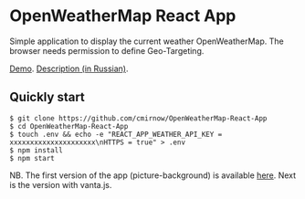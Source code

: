 # OpenWeatherMap React App

Simple application to display the current weather OpenWeatherMap. The browser needs permission to define Geo-Targeting.

[Demo](https://openweathermap-react-app.herokuapp.com). [Description (in Russian)](https://masterpro.ws/api-openweathermap-w3c-geolocation-api-reactjs).

## Quickly start

```
$ git clone https://github.com/cmirnow/OpenWeatherMap-React-App
$ cd OpenWeatherMap-React-App
$ touch .env && echo -e "REACT_APP_WEATHER_API_KEY = xxxxxxxxxxxxxxxxxxxxx\nHTTPS = true" > .env
$ npm install
$ npm start
```

NB. The first version of the app (picture-background) is available [here](https://github.com/cmirnow/OpenWeatherMap-React-App/tree/f70df2d2ecaeede6fd9278d74ff8aa1c6312d0bb). Next is the version with vanta.js.